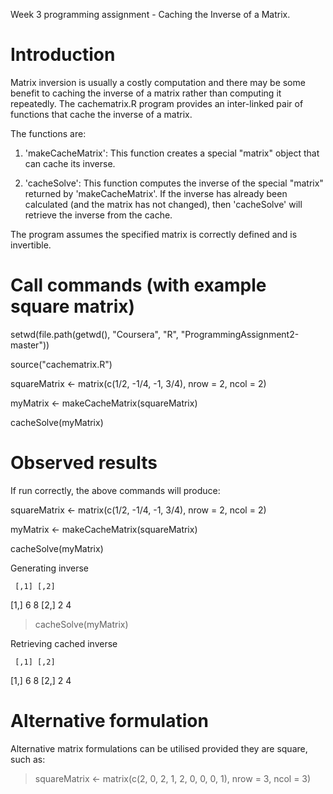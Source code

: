 Week 3 programming assignment - Caching the Inverse of a Matrix.

# Introduction

Matrix inversion is usually a costly computation and there may be some
benefit to caching the inverse of a matrix rather than computing it
repeatedly. The cachematrix.R program provides an inter-linked pair of 
functions that cache the inverse of a matrix.

The functions are:

1.  'makeCacheMatrix': This function creates a special "matrix" object
    that can cache its inverse.
    
2.  'cacheSolve': This function computes the inverse of the special
    "matrix" returned by 'makeCacheMatrix'. If the inverse has
    already been calculated (and the matrix has not changed), then
    'cacheSolve' will retrieve the inverse from the cache.
    
The program assumes the specified matrix is correctly defined and is 
invertible.    

# Call commands (with example square matrix)

setwd(file.path(getwd(), "Coursera", "R", "ProgrammingAssignment2-master"))
 
source("cachematrix.R")

squareMatrix <- matrix(c(1/2, -1/4, -1, 3/4), nrow = 2, ncol = 2)

myMatrix <- makeCacheMatrix(squareMatrix) 

cacheSolve(myMatrix)

# Observed results

If run correctly, the above commands will produce:

squareMatrix <- matrix(c(1/2, -1/4, -1, 3/4), nrow = 2, ncol = 2)

myMatrix <- makeCacheMatrix(squareMatrix) 

cacheSolve(myMatrix)

Generating inverse

     [,1] [,2]
[1,]    6    8
[2,]    2    4

> cacheSolve(myMatrix)

Retrieving cached inverse

     [,1] [,2]
[1,]    6    8
[2,]    2    4

# Alternative formulation

Alternative matrix formulations can be utilised provided they are square,
such as:

> squareMatrix <- matrix(c(2, 0, 2, 1, 2, 0, 0, 0, 1), nrow = 3, ncol = 3)

